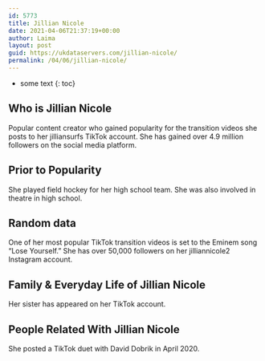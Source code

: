 ```yaml
---
id: 5773
title: Jillian Nicole
date: 2021-04-06T21:37:19+00:00
author: Laima
layout: post
guid: https://ukdataservers.com/jillian-nicole/
permalink: /04/06/jillian-nicole/
---
```


* some text
{: toc}


## Who is Jillian Nicole
                  
                  
                  
Popular content creator who gained popularity for the transition videos she posts to her jilliansurfs TikTok account. She has gained over 4.9 million followers on the social media platform. 
                  
              
            
              
            
                
                
                
## Prior to Popularity
                  
                  
                  
She played field hockey for her high school team. She was also involved in theatre in high school. 
                  
              
            
              
            
                
                
                
## Random data
                  
                  
                  
One of her most popular TikTok transition videos is set to the Eminem song &#8220;Lose Yourself.&#8221; She has over 50,000 followers on her jilliannicole2 Instagram account. 
                  
              
            
              
            
                
                
                
## Family & Everyday Life of Jillian Nicole
                  
                  
                  
Her sister has appeared on her TikTok account. 
                  
              
            
              
            
                
                
                
## People Related With Jillian Nicole
                  
                  
                  
She posted a TikTok duet with David Dobrik in April 2020.
                  
              
            
              
            
                
              
            
              
              
            
            
              
            
          
          
          